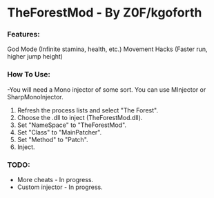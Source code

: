 # TheForestMod - By Z0F/kgoforth

### Features:
God Mode (Infinite stamina, health, etc.)
Movement Hacks (Faster run, higher jump height)

### How To Use:
-You will need a Mono injector of some sort. You can use MInjector or SharpMonoInjector.
1. Refresh the process lists and select "The Forest".
2. Choose the .dll to inject (TheForestMod.dll).
3. Set "NameSpace" to "TheForestMod".
4. Set "Class" to "MainPatcher".
5. Set "Method" to "Patch".
6. Inject.

### TODO:
* More cheats - In progress.
* Custom injector - In progress.
